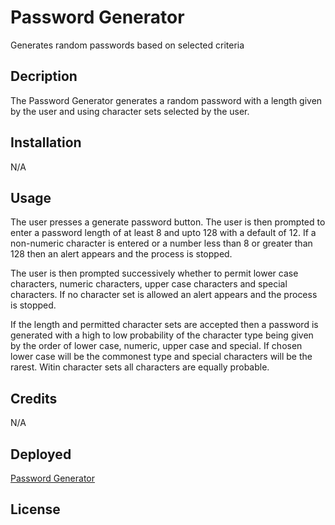 # Password Generator
Generates random passwords based on selected criteria

## Decription

The Password Generator generates a random password with a length given by the user
and using character sets selected by the user.

## Installation

N/A

## Usage

The user presses a generate password button. The user is then prompted to enter a password
length of at least 8 and upto 128 with a default of 12. If a non-numeric character is entered
or a number less than 8 or greater than 128 then an alert appears and the process is stopped.

The user is then prompted successively whether to permit lower case characters, numeric 
characters, upper case characters and special characters. If no character set is allowed
an alert appears and the process is stopped.

If the length and permitted character sets are accepted then a password is generated with
a high to low probability of the character type being given by the order of lower case, 
numeric, upper case and special. If chosen lower case will be the commonest type and special
characters will be the rarest. Witin character sets all characters are equally probable.

## Credits

N/A

## Deployed

[Password Generator](https://clifftrewin.github.io/password-generator)

## License

